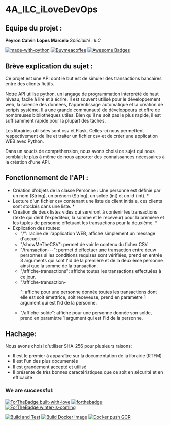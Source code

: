 # 4A_ILC_iLoveDevOps #

## Equipe du projet : ## 

__Peyron Calvin__
__Lopes Marcelo__
*Spécialité : ILC*

[![made-with-python](https://img.shields.io/badge/Made%20with-Python-1f425f.svg)](https://www.python.org/)
[![Buymeacoffee](https://badgen.net/badge/icon/buymeacoffee?icon=buymeacoffee&label)](https://https://www.buymeacoffee.com/)
[![Awesome Badges](https://img.shields.io/badge/badges-awesome-green.svg)](https://github.com/Naereen/badges)

## Brève explication du sujet : ##
Ce projet est une API dont le but est de simuler des transactions bancaires entre des clients fictifs.

Notre API utilise python, un langage de programmation interprété de haut niveau, facile à lire et à écrire. Il est souvent utilisé pour le développement web, la science des données, l'apprentissage automatique et la création de scripts système. Il a une grande communauté de développeurs et offre de nombreuses bibliothèques utiles. Bien qu'il ne soit pas le plus rapide, il est suffisamment rapide pour la plupart des tâches.

Les librairies utilisées sont csv et Flask. Celles-ci nous permettent respectivement de lire et traiter un fichier csv et de créer une application WEB avec Python.

Dans un soucis de compréhension, nous avons choisi ce sujet qui nous semblait le plus à même de nous apporter des connaissances nécessaires à la création d'une API.

## Fonctionnement de l'API : ##

* Création d'objets de la classe Personne : Une personne est définie par un nom (String), un prénom (String), un solde (int) et un id (int). *
* Lecture d'un fichier csv contenant une liste de client initiale, ces clients sont stockés dans une liste. *
* Création de deux listes vides qui serviront à contenir les transactions (texte qui dérit l'expéditeur, la somme et le receveur) pour la première et les tuples de personne effetuant les transactions pour la deuxième. *
* Explication des routes:
	* "/": racine de l'application WEB, affiche simplement un message d'accueil.
	* "/showMeTheCSV": permet de voir le contenu du ficher CSV.
	* "/transaction-<p1>-<p2>-<somme>": permet d'effectuer une transaction entre deuw personnes si les conditions requises sont vérifiées, prend en entrée 3 arguments qui sont l'id de la première et de la deuxième personne ainsi que la somme de la transaction.
	* "/affiche-transactions": affiche toutes les transactions effectuées à ce jour.
	* "/affiche-transaction-<p>": affiche pour une personne donnée toutes les transactions dont elle est soit émettrice, soit receveuse, prend en paramètre 1 argument qui est l'id de la personne.
	* "/affiche-solde": affiche pour une personne donnée son solde, prend en paramètre 1 argument qui est l'id de la personne.

## Hachage: ##

Nous avons choisi d'utiliser SHA-256 pour plusieurs raisons:
* Il est le premier à apparaître sur la documentation de la librairie (RTFM)
* Il est l'un des plus documentés
* Il est grandement accepté et utilisé
* Il présente de très bonnes caractéristiques que ce soit en sécurité et en efficacité


### We are successful: ###

[![ForTheBadge built-with-love](http://ForTheBadge.com/images/badges/built-with-love.svg)](https://GitHub.com/Naereen/)
[![forthebadge](https://forthebadge.com/images/badges/contains-cat-gifs.svg)](https://forthebadge.com)
[![ForTheBadge winter-is-coming](http://ForTheBadge.com/images/badges/winter-is-coming.svg)](http://ForTheBadge.com)

[![Build and Test](https://github.com/LopesCAMarcelo/4A_ILC_iLoveDevOps/actions/workflows/buildAndTest.yml/badge.svg)](https://github.com/LopesCAMarcelo/4A_ILC_iLoveDevOps/actions/workflows/buildAndTest.yml)
[![Build Docker Image](https://github.com/LopesCAMarcelo/4A_ILC_iLoveDevOps/actions/workflows/buildDockerImageManually.yaml/badge.svg)](https://github.com/LopesCAMarcelo/4A_ILC_iLoveDevOps/actions/workflows/buildDockerImageManually.yaml)
[![Docker push GCR](https://github.com/LopesCAMarcelo/4A_ILC_iLoveDevOps/actions/workflows/pushDockerImagesCGR.yml/badge.svg)](https://github.com/LopesCAMarcelo/4A_ILC_iLoveDevOps/actions/workflows/pushDockerImagesCGR.yml)
